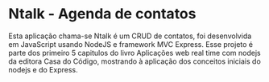 # Ntalk - Agenda de contatos
Esta aplicação chama-se Ntalk é um CRUD de contatos, foi desenvolvida em JavaScript usando NodeJS e framework MVC Express. Esse projeto é parte dos primeiro 5 capitulos do livro Aplicações web real time com nodejs da editora Casa do Código, mostrando à aplicação dos conceitos iniciais do nodejs e do Express.
